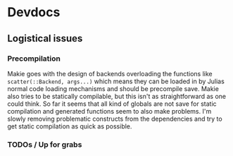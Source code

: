 # Devdocs


## Logistical issues


### Precompilation

Makie goes with the design of backends overloading the functions like `scatter(::Backend, args...)`
which means they can be loaded in by Julias normal code loading mechanisms and should be precompile save.
Makie also tries to be statically compilable, but this isn't as straightforward as one could think.
So far it seems that all kind of globals are not save for static compilation and generated functions seem to also make problems.
I'm slowly removing problematic constructs from the dependencies and try to get static compilation as quick as possible.



### TODOs / Up for grabs

